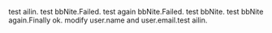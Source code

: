 test ailin.
test bbNite.Failed.
test again bbNite.Failed.
test bbNite.
test bbNite again.Finally ok.
modify user.name and user.email.test ailin.